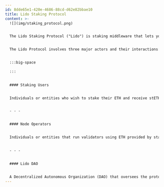 ```yaml
---
id: 8dde65e1-420e-4686-88cd-d62e82bbae10
title: Lido Staking Protocol
content: >-
  ![](img/staking_protocol.png)


  The Lido Staking Protocol ("Lido") is staking middleware that lets you participate in decentralized Ethereum staking without locking up your tokens. By staking through Lido, you receive a liquid token called stETH, which represents your staked ETH and reflects earned rewards (or accrued penalties), all while remaining usable within DeFi and the broader ecosystem. Lido operates via a set of smart contracts on Ethereum that manage deposits, reward distributions, and withdrawals in a non-custodial manner. Additionally, off-chain services tightly integrate with the protocol to support proper operations for deposits, withdrawals, and accounting flows.


  The Lido Protocol involves three major actors and their interactions:


  :::big-space
  
  :::
  

  #### Staking Users


  Individuals or entities who wish to stake their ETH and receive stETH through the Lido protocol.


  - - -


  #### Node Operators


  Individuals or entities that run validators using ETH provided by staking users in a non-custodial manner. [Learn more.](cdb04570-4696-4d77-ae64-23523350ef8c) 
  

  - - -


  #### Lido DAO


  A Decentralized Autonomous Organization (DAO) that oversees the protocol's long-term development and maintenance. It is governed by LDO (Lido governance token) holders approving upgrades, deciding on key parameters and setting fees, facilitating node-operator participation and managing oracle operator sets, and empowering committees to handle defined operational tasks. [Learn more](0cd0df68-1f83-485c-b943-1e756998c751).
---
```


